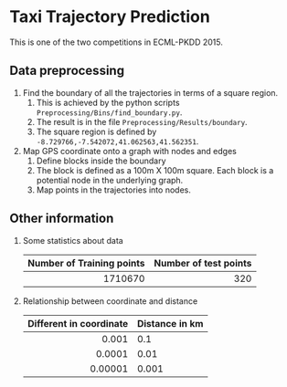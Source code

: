 
# Taxi Trajectory Prediction

This is one of the two competitions in ECML-PKDD 2015.

## Data preprocessing

1. Find the boundary of all the trajectories in terms of a square region.
   1. This is achieved by the python scripts `Preprocessing/Bins/find_boundary.py`.
   1. The result is in the file `Preprocessing/Results/boundary`.
   1. The square region is defined by `-8.729766,-7.542072,41.062563,41.562351`.
1. Map GPS coordinate onto a graph with nodes and edges
   1. Define blocks inside the boundary
   1. The block is defined as a 100m X 100m square. Each block is a potential node in the underlying graph.
   1. Map points in the trajectories into nodes.

## Other information
1. Some statistics about data

   | Number of Training points | Number of test points|
   |---:|---:|
   |1710670 | 320 |
 
1. Relationship between coordinate and distance

   |Different in coordinate|Distance in km|
   |-----:|-----|
   |0.001   |0.1   |
   |0.0001  |0.01  |
   |0.00001 |0.001 |
